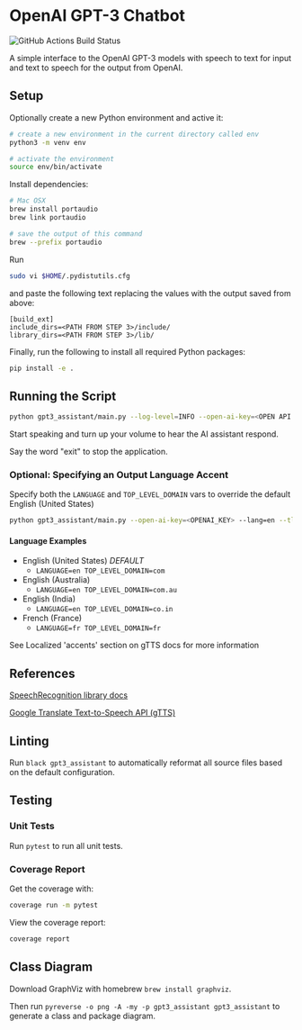 # OpenAI GPT-3 Chatbot

![GitHub Actions Build Status](https://github.com/jakecyr/openai-gpt3-chatbot/actions/workflows/test-application.yml/badge.svg)


A simple interface to the OpenAI GPT-3 models with speech
to text for input and text to speech for the output from OpenAI.

## Setup

Optionally create a new Python environment and active it:

```bash
# create a new environment in the current directory called env
python3 -m venv env

# activate the environment
source env/bin/activate
```

Install dependencies:

```bash
# Mac OSX
brew install portaudio
brew link portaudio

# save the output of this command
brew --prefix portaudio
```

Run

```bash
sudo vi $HOME/.pydistutils.cfg
```

and paste the following text replacing the values with the output saved from above:

```text
[build_ext]
include_dirs=<PATH FROM STEP 3>/include/
library_dirs=<PATH FROM STEP 3>/lib/
```

Finally, run the following to install all required Python packages:

```bash
pip install -e .
```

## Running the Script

```bash
python gpt3_assistant/main.py --log-level=INFO --open-ai-key=<OPEN API SECRET KEY HERE>
```

Start speaking and turn up your volume to hear the AI
assistant respond.

Say the word "exit" to stop the application.

### Optional: Specifying an Output Language Accent

Specify both the `LANGUAGE` and `TOP_LEVEL_DOMAIN` vars to override the default English (United States)

```bash
python gpt3_assistant/main.py --open-ai-key=<OPENAI_KEY> --lang=en --tld=com
```

#### Language Examples

* English (United States) *DEFAULT*
    * `LANGUAGE=en TOP_LEVEL_DOMAIN=com`
* English (Australia)
    * `LANGUAGE=en TOP_LEVEL_DOMAIN=com.au`
* English (India)
    * `LANGUAGE=en TOP_LEVEL_DOMAIN=co.in`
* French (France)
    * `LANGUAGE=fr TOP_LEVEL_DOMAIN=fr`

See Localized 'accents' section on gTTS docs for more information

## References

[SpeechRecognition library docs](https://pypi.org/project/SpeechRecognition/1.2.3)

[Google Translate Text-to-Speech API (gTTS)](https://gtts.readthedocs.io/en/latest/module.html#)

## Linting

Run `black gpt3_assistant` to automatically reformat all source files
based on the default configuration.

## Testing

### Unit Tests

Run `pytest` to run all unit tests.

### Coverage Report

Get the coverage with:

```bash
coverage run -m pytest
```

View the coverage report:

```bash
coverage report
```


## Class Diagram

Download GraphViz with homebrew `brew install graphviz`.

Then run `pyreverse -o png -A -my -p gpt3_assistant gpt3_assistant` to generate
a class and package diagram.
